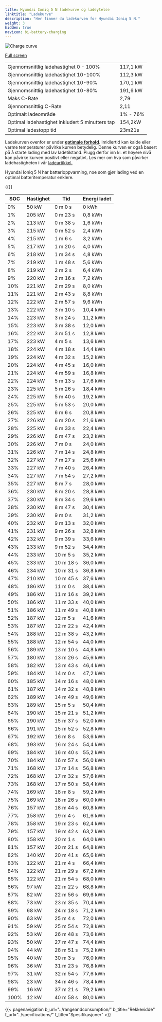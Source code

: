 ```yaml
---
title: Hyundai Ioniq 5 N ladekurve og ladeytelse
linktitle: "Ladekurve"
description: "Her finner du ladekurven for Hyundai Ioniq 5 N."
weight: 3
hidden: true
navicon: bi-battery-charging
---
```

<!-- markdownlint-disable MD033 -->
<img src="/images/models/hyundai/ioniq_5/ioniq_5_n/chargingcurve.svg" alt="Charge curve" class="img-fluid">

[Full screen](/images/models/hyundai/ioniq_5/ioniq_5_n/chargingcurve.svg)


<table class="table table-striped border">
<tbody>
<tr>
<td>Gjennomsnittlig ladehastighet 0 - 100%</td><td>117,1 kW</td>
</tr>
<tr>
<td>Gjennomsnittlig ladehastighet 10-100%</td><td>112,3 kW</td>
</tr>
<tr>
<td>Gjennomsnittlig ladehastighet 10-90%</td><td>170,1 kW</td>
</tr>
<tr>
<td>Gjennomsnittlig ladehastighet 10-80%</td><td>191,6 kW</td>
</tr>
<tr>
<td>Maks C-Rate</td><td>2,79</td>
</tr>
<tr>
<td>Gjennomsnittlig C-Rate</td><td>2,11</td>
</tr>
<tr>
<td>Optimalt ladeområde</td><td>1% - 76%</td>
</tr>
<tr>
<td>Optimal ladehastighet inkludert 5 minutters tap</td><td>154,2kW</td>
</tr>
<tr>
<td>Optimal ladestopp tid</td><td>23m21s</td>
</tr>
</tbody>
</table>


Ladekurven ovenfor er under **[optimale forhold](../../../../../technology/battery/charging/#temperatur)**. Imidlertid kan kalde eller varme temperaturer påvirke kurven betydelig. Denne kurven er også basert på å starte lading med lav ladetilstand. Plugg derfor inn kl. et høyere nivå kan påvirke kurven positivt eller negativt. Les mer om hva som påvirker ladehastigheten i vår [ladeartikkel.](../../../../../technology/battery/charging/)


Hyundai Ioniq 5 N har batterioppvarming, noe som gjør lading ved en optimal batteritemperatur enklere.


{{<evkxdisplayaddarticle />}}
<table class="table table-striped border">
<thead>
<tr><th>SOC</th><th>Hastighet</th><th>Tid</th><th>Energi ladet</th></tr>
</thead>
<tbody>
<tr>
<td>0%</td><td>50 kW</td><td> 0 m 0 s </td><td>0 kWh </td>
</tr>
<tr>
<td>1%</td><td>205 kW</td><td> 0 m 23 s </td><td>0,8 kWh </td>
</tr>
<tr>
<td>2%</td><td>213 kW</td><td> 0 m 38 s </td><td>1,6 kWh </td>
</tr>
<tr>
<td>3%</td><td>215 kW</td><td> 0 m 52 s </td><td>2,4 kWh </td>
</tr>
<tr>
<td>4%</td><td>215 kW</td><td> 1 m 6 s </td><td>3,2 kWh </td>
</tr>
<tr>
<td>5%</td><td>217 kW</td><td> 1 m 20 s </td><td>4,0 kWh </td>
</tr>
<tr>
<td>6%</td><td>218 kW</td><td> 1 m 34 s </td><td>4,8 kWh </td>
</tr>
<tr>
<td>7%</td><td>219 kW</td><td> 1 m 48 s </td><td>5,6 kWh </td>
</tr>
<tr>
<td>8%</td><td>219 kW</td><td> 2 m 2 s </td><td>6,4 kWh </td>
</tr>
<tr>
<td>9%</td><td>220 kW</td><td> 2 m 16 s </td><td>7,2 kWh </td>
</tr>
<tr>
<td>10%</td><td>221 kW</td><td> 2 m 29 s </td><td>8,0 kWh </td>
</tr>
<tr>
<td>11%</td><td>221 kW</td><td> 2 m 43 s </td><td>8,8 kWh </td>
</tr>
<tr>
<td>12%</td><td>222 kW</td><td> 2 m 57 s </td><td>9,6 kWh </td>
</tr>
<tr>
<td>13%</td><td>222 kW</td><td> 3 m 10 s </td><td>10,4 kWh </td>
</tr>
<tr>
<td>14%</td><td>223 kW</td><td> 3 m 24 s </td><td>11,2 kWh </td>
</tr>
<tr>
<td>15%</td><td>223 kW</td><td> 3 m 38 s </td><td>12,0 kWh </td>
</tr>
<tr>
<td>16%</td><td>222 kW</td><td> 3 m 51 s </td><td>12,8 kWh </td>
</tr>
<tr>
<td>17%</td><td>223 kW</td><td> 4 m 5 s </td><td>13,6 kWh </td>
</tr>
<tr>
<td>18%</td><td>224 kW</td><td> 4 m 18 s </td><td>14,4 kWh </td>
</tr>
<tr>
<td>19%</td><td>224 kW</td><td> 4 m 32 s </td><td>15,2 kWh </td>
</tr>
<tr>
<td>20%</td><td>224 kW</td><td> 4 m 45 s </td><td>16,0 kWh </td>
</tr>
<tr>
<td>21%</td><td>224 kW</td><td> 4 m 59 s </td><td>16,8 kWh </td>
</tr>
<tr>
<td>22%</td><td>224 kW</td><td> 5 m 13 s </td><td>17,6 kWh </td>
</tr>
<tr>
<td>23%</td><td>225 kW</td><td> 5 m 26 s </td><td>18,4 kWh </td>
</tr>
<tr>
<td>24%</td><td>225 kW</td><td> 5 m 40 s </td><td>19,2 kWh </td>
</tr>
<tr>
<td>25%</td><td>225 kW</td><td> 5 m 53 s </td><td>20,0 kWh </td>
</tr>
<tr>
<td>26%</td><td>225 kW</td><td> 6 m 6 s </td><td>20,8 kWh </td>
</tr>
<tr>
<td>27%</td><td>226 kW</td><td> 6 m 20 s </td><td>21,6 kWh </td>
</tr>
<tr>
<td>28%</td><td>225 kW</td><td> 6 m 33 s </td><td>22,4 kWh </td>
</tr>
<tr>
<td>29%</td><td>226 kW</td><td> 6 m 47 s </td><td>23,2 kWh </td>
</tr>
<tr>
<td>30%</td><td>226 kW</td><td> 7 m 0 s </td><td>24,0 kWh </td>
</tr>
<tr>
<td>31%</td><td>226 kW</td><td> 7 m 14 s </td><td>24,8 kWh </td>
</tr>
<tr>
<td>32%</td><td>227 kW</td><td> 7 m 27 s </td><td>25,6 kWh </td>
</tr>
<tr>
<td>33%</td><td>227 kW</td><td> 7 m 40 s </td><td>26,4 kWh </td>
</tr>
<tr>
<td>34%</td><td>227 kW</td><td> 7 m 54 s </td><td>27,2 kWh </td>
</tr>
<tr>
<td>35%</td><td>227 kW</td><td> 8 m 7 s </td><td>28,0 kWh </td>
</tr>
<tr>
<td>36%</td><td>230 kW</td><td> 8 m 20 s </td><td>28,8 kWh </td>
</tr>
<tr>
<td>37%</td><td>230 kW</td><td> 8 m 34 s </td><td>29,6 kWh </td>
</tr>
<tr>
<td>38%</td><td>230 kW</td><td> 8 m 47 s </td><td>30,4 kWh </td>
</tr>
<tr>
<td>39%</td><td>230 kW</td><td> 9 m 0 s </td><td>31,2 kWh </td>
</tr>
<tr>
<td>40%</td><td>232 kW</td><td> 9 m 13 s </td><td>32,0 kWh </td>
</tr>
<tr>
<td>41%</td><td>231 kW</td><td> 9 m 26 s </td><td>32,8 kWh </td>
</tr>
<tr>
<td>42%</td><td>232 kW</td><td> 9 m 39 s </td><td>33,6 kWh </td>
</tr>
<tr>
<td>43%</td><td>233 kW</td><td> 9 m 52 s </td><td>34,4 kWh </td>
</tr>
<tr>
<td>44%</td><td>233 kW</td><td> 10 m 5 s </td><td>35,2 kWh </td>
</tr>
<tr>
<td>45%</td><td>233 kW</td><td> 10 m 18 s </td><td>36,0 kWh </td>
</tr>
<tr>
<td>46%</td><td>234 kW</td><td> 10 m 31 s </td><td>36,8 kWh </td>
</tr>
<tr>
<td>47%</td><td>210 kW</td><td> 10 m 45 s </td><td>37,6 kWh </td>
</tr>
<tr>
<td>48%</td><td>186 kW</td><td> 11 m 0 s </td><td>38,4 kWh </td>
</tr>
<tr>
<td>49%</td><td>186 kW</td><td> 11 m 16 s </td><td>39,2 kWh </td>
</tr>
<tr>
<td>50%</td><td>186 kW</td><td> 11 m 33 s </td><td>40,0 kWh </td>
</tr>
<tr>
<td>51%</td><td>186 kW</td><td> 11 m 49 s </td><td>40,8 kWh </td>
</tr>
<tr>
<td>52%</td><td>187 kW</td><td> 12 m 5 s </td><td>41,6 kWh </td>
</tr>
<tr>
<td>53%</td><td>187 kW</td><td> 12 m 22 s </td><td>42,4 kWh </td>
</tr>
<tr>
<td>54%</td><td>188 kW</td><td> 12 m 38 s </td><td>43,2 kWh </td>
</tr>
<tr>
<td>55%</td><td>188 kW</td><td> 12 m 54 s </td><td>44,0 kWh </td>
</tr>
<tr>
<td>56%</td><td>189 kW</td><td> 13 m 10 s </td><td>44,8 kWh </td>
</tr>
<tr>
<td>57%</td><td>180 kW</td><td> 13 m 26 s </td><td>45,6 kWh </td>
</tr>
<tr>
<td>58%</td><td>182 kW</td><td> 13 m 43 s </td><td>46,4 kWh </td>
</tr>
<tr>
<td>59%</td><td>184 kW</td><td> 14 m 0 s </td><td>47,2 kWh </td>
</tr>
<tr>
<td>60%</td><td>185 kW</td><td> 14 m 16 s </td><td>48,0 kWh </td>
</tr>
<tr>
<td>61%</td><td>187 kW</td><td> 14 m 32 s </td><td>48,8 kWh </td>
</tr>
<tr>
<td>62%</td><td>189 kW</td><td> 14 m 49 s </td><td>49,6 kWh </td>
</tr>
<tr>
<td>63%</td><td>189 kW</td><td> 15 m 5 s </td><td>50,4 kWh </td>
</tr>
<tr>
<td>64%</td><td>190 kW</td><td> 15 m 21 s </td><td>51,2 kWh </td>
</tr>
<tr>
<td>65%</td><td>190 kW</td><td> 15 m 37 s </td><td>52,0 kWh </td>
</tr>
<tr>
<td>66%</td><td>191 kW</td><td> 15 m 52 s </td><td>52,8 kWh </td>
</tr>
<tr>
<td>67%</td><td>192 kW</td><td> 16 m 8 s </td><td>53,6 kWh </td>
</tr>
<tr>
<td>68%</td><td>193 kW</td><td> 16 m 24 s </td><td>54,4 kWh </td>
</tr>
<tr>
<td>69%</td><td>184 kW</td><td> 16 m 40 s </td><td>55,2 kWh </td>
</tr>
<tr>
<td>70%</td><td>184 kW</td><td> 16 m 57 s </td><td>56,0 kWh </td>
</tr>
<tr>
<td>71%</td><td>168 kW</td><td> 17 m 14 s </td><td>56,8 kWh </td>
</tr>
<tr>
<td>72%</td><td>168 kW</td><td> 17 m 32 s </td><td>57,6 kWh </td>
</tr>
<tr>
<td>73%</td><td>168 kW</td><td> 17 m 50 s </td><td>58,4 kWh </td>
</tr>
<tr>
<td>74%</td><td>169 kW</td><td> 18 m 8 s </td><td>59,2 kWh </td>
</tr>
<tr>
<td>75%</td><td>169 kW</td><td> 18 m 26 s </td><td>60,0 kWh </td>
</tr>
<tr>
<td>76%</td><td>157 kW</td><td> 18 m 44 s </td><td>60,8 kWh </td>
</tr>
<tr>
<td>77%</td><td>158 kW</td><td> 19 m 4 s </td><td>61,6 kWh </td>
</tr>
<tr>
<td>78%</td><td>158 kW</td><td> 19 m 23 s </td><td>62,4 kWh </td>
</tr>
<tr>
<td>79%</td><td>157 kW</td><td> 19 m 42 s </td><td>63,2 kWh </td>
</tr>
<tr>
<td>80%</td><td>158 kW</td><td> 20 m 1 s </td><td>64,0 kWh </td>
</tr>
<tr>
<td>81%</td><td>157 kW</td><td> 20 m 21 s </td><td>64,8 kWh </td>
</tr>
<tr>
<td>82%</td><td>140 kW</td><td> 20 m 41 s </td><td>65,6 kWh </td>
</tr>
<tr>
<td>83%</td><td>122 kW</td><td> 21 m 4 s </td><td>66,4 kWh </td>
</tr>
<tr>
<td>84%</td><td>122 kW</td><td> 21 m 29 s </td><td>67,2 kWh </td>
</tr>
<tr>
<td>85%</td><td>122 kW</td><td> 21 m 54 s </td><td>68,0 kWh </td>
</tr>
<tr>
<td>86%</td><td>97 kW</td><td> 22 m 22 s </td><td>68,8 kWh </td>
</tr>
<tr>
<td>87%</td><td>82 kW</td><td> 22 m 56 s </td><td>69,6 kWh </td>
</tr>
<tr>
<td>88%</td><td>73 kW</td><td> 23 m 35 s </td><td>70,4 kWh </td>
</tr>
<tr>
<td>89%</td><td>68 kW</td><td> 24 m 18 s </td><td>71,2 kWh </td>
</tr>
<tr>
<td>90%</td><td>63 kW</td><td> 25 m 4 s </td><td>72,0 kWh </td>
</tr>
<tr>
<td>91%</td><td>59 kW</td><td> 25 m 54 s </td><td>72,8 kWh </td>
</tr>
<tr>
<td>92%</td><td>53 kW</td><td> 26 m 48 s </td><td>73,6 kWh </td>
</tr>
<tr>
<td>93%</td><td>50 kW</td><td> 27 m 47 s </td><td>74,4 kWh </td>
</tr>
<tr>
<td>94%</td><td>44 kW</td><td> 28 m 51 s </td><td>75,2 kWh </td>
</tr>
<tr>
<td>95%</td><td>40 kW</td><td> 30 m 3 s </td><td>76,0 kWh </td>
</tr>
<tr>
<td>96%</td><td>36 kW</td><td> 31 m 23 s </td><td>76,8 kWh </td>
</tr>
<tr>
<td>97%</td><td>31 kW</td><td> 32 m 54 s </td><td>77,6 kWh </td>
</tr>
<tr>
<td>98%</td><td>23 kW</td><td> 34 m 46 s </td><td>78,4 kWh </td>
</tr>
<tr>
<td>99%</td><td>16 kW</td><td> 37 m 21 s </td><td>79,2 kWh </td>
</tr>
<tr>
<td>100%</td><td>12 kW</td><td> 40 m 58 s </td><td>80,0 kWh </td>
</tr>
</tbody>
</table>


{{< pagenavigation b_url="../rangeandconsumption/" b_title="Rekkevidde" f_url="../specifications/" f_title="Spesifikasjoner" >}}
